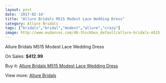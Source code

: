 ```yaml
---
layout: post
date: '2017-02-14'
title: "Allure Bridals M515 Modest Lace Wedding Dress"
category: Allure Bridals
tags: ["bridals","bridal","modest","allure","crazy"]
image: http://www.eudances.com/40-thickbox_default/allure-bridals-m515-modest-lace-wedding-dress.jpg
---
```

Allure Bridals M515 Modest Lace Wedding Dress

On Sales: **$412.99**
<a href="https://www.eudances.com/en/allure-bridals/14-allure-bridals-m515-modest-lace-wedding-dress.html"><amp-img layout="responsive" width="600" height="600" src="//www.eudances.com/40-thickbox_default/allure-bridals-m515-modest-lace-wedding-dress.jpg" alt="Allure Bridals M515 Modest Lace Wedding Dress 0" /></a>
<a href="https://www.eudances.com/en/allure-bridals/14-allure-bridals-m515-modest-lace-wedding-dress.html"><amp-img layout="responsive" width="600" height="600" src="//www.eudances.com/41-thickbox_default/allure-bridals-m515-modest-lace-wedding-dress.jpg" alt="Allure Bridals M515 Modest Lace Wedding Dress 1" /></a>
<a href="https://www.eudances.com/en/allure-bridals/14-allure-bridals-m515-modest-lace-wedding-dress.html"><amp-img layout="responsive" width="600" height="600" src="//www.eudances.com/42-thickbox_default/allure-bridals-m515-modest-lace-wedding-dress.jpg" alt="Allure Bridals M515 Modest Lace Wedding Dress 2" /></a>

Buy it: [Allure Bridals M515 Modest Lace Wedding Dress](https://www.eudances.com/en/allure-bridals/14-allure-bridals-m515-modest-lace-wedding-dress.html "Allure Bridals M515 Modest Lace Wedding Dress")

View more: [Allure Bridals](https://www.eudances.com/en/2-allure-bridals "Allure Bridals")